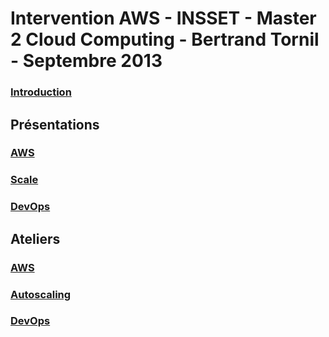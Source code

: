 # Intervention AWS - INSSET - Master 2 Cloud Computing - Bertrand Tornil - Septembre 2013


### [Introduction](00_plan.html)


## Présentations

### [AWS](01_aws.html)

### [Scale](02_scaling.html)

### [DevOps](03_devops.html)



## Ateliers

### [AWS](TP_Aws.html)

### [Autoscaling](TP_Autoscaling.html)

### [DevOps](TP_DevOps.html)